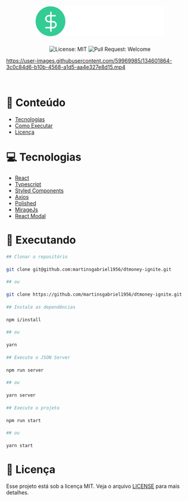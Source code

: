 <h1 align="center">
  <img src=".github/logo.svg" />
</h1>

<p align="center">
  <img alt="License: MIT" src="https://img.shields.io/github/license/martinsgabriel1956/dtmoney-ignite?style=for-the-badge&color=5429CC" />
  <img alt="Pull Request: Welcome" src="https://img.shields.io/static/v1?label=PRs&message=welcome&color=33CC95&labelColor=41414D&style=for-the-badge" />
</p>

https://user-images.githubusercontent.com/59969985/134601864-3c0c84d6-b10b-4568-a1d5-aa4e327e8d15.mp4

<br />

# :pushpin: Conteúdo

- [Tecnologias](#computer-tecnologias)
- [Como Executar](#construction_worker-executando)
- [Licença](#memo-licença)

# :computer: Tecnologias

- [React](https://reactjs.org/)
- [Typescript](https://www.typescriptlang.org/)
- [Styled Components](https://github.com/styled-components/styled-components)
- [Axios](https://github.com/axios/axios)
- [Polished](https://polished.js.org)
- [MirageJs](https://miragejs.com/)
- [React Modal](http://reactcommunity.org/react-modal)

# :construction_worker: Executando

```bash
## Clonar o repositório

git clone git@github.com:martinsgabriel1956/dtmoney-ignite.git

## ou

git clone https://github.com/martinsgabriel1956/dtmoney-ignite.git

## Instale as dependências

npm i/install

## ou

yarn

## Execute o JSON Server

npm run server

## ou

yarn server

## Execute o projeto 

npm run start

## ou

yarn start
```

# :memo: Licença

Esse projeto está sob a licença MIT. Veja o arquivo [LICENSE](LICENSE.md) para mais detalhes.
